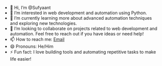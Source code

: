 - 👋 Hi, I’m @Sufyaant
- 👀 I’m interested in web development and automation using Python.
- 🌱 I’m currently learning more about advanced automation techniques and exploring new technologies.
- 💞️ I’m looking to collaborate on projects related to web development and automation. Feel free to reach out if you have ideas or need help!
- 📫 How to reach me: [Email](stcrypt@duck.com)
- 😄 Pronouns: He/Him
- ⚡ Fun fact: I love building tools and automating repetitive tasks to make life easier!

<!---
Sufyaant/Sufyaant is a ✨ special ✨ repository because its `README.md` (this file) appears on your GitHub profile.
You can click the Preview link to take a look at your changes.
--->
